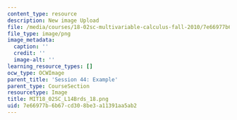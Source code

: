 ```yaml
---
content_type: resource
description: New image Upload
file: /media/courses/18-02sc-multivariable-calculus-fall-2010/7e66977b6b67cd308be3a11391aa5ab2_MIT18_02SC_L14Brds_18.png
file_type: image/png
image_metadata:
  caption: ''
  credit: ''
  image-alt: ''
learning_resource_types: []
ocw_type: OCWImage
parent_title: 'Session 44: Example'
parent_type: CourseSection
resourcetype: Image
title: MIT18_02SC_L14Brds_18.png
uid: 7e66977b-6b67-cd30-8be3-a11391aa5ab2
---
```


